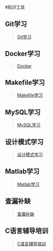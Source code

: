 #知识工具

## Git学习

> [Git学习](01Git学习.md)

## Docker学习

> [Docker](./Docker/index.md)

## Makefile学习

> [Makefile学习](02Makefile.md )

## MySQL学习

> [MySQL学习](./Database/index.md)

## 设计模式学习

> [设计模式学习](./03设计模式/index.md )

## Matlab学习

> [Matlab学习](./Matlab/index.md)

## 查漏补缺

> [查漏补缺](./Fix/index.md)

## C语言辅导培训

> [C语言辅导培训](./大二C语言加强培训/index.md)
